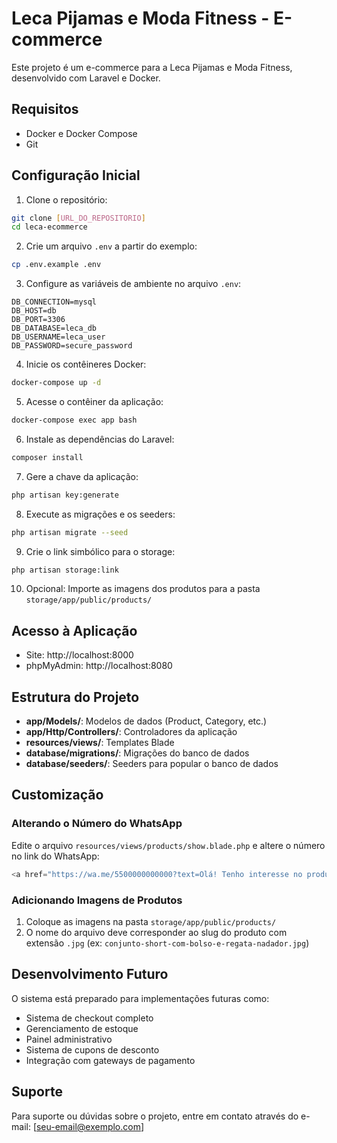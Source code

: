 # Leca Pijamas e Moda Fitness - E-commerce

Este projeto é um e-commerce para a Leca Pijamas e Moda Fitness, desenvolvido com Laravel e Docker.

## Requisitos

- Docker e Docker Compose
- Git

## Configuração Inicial

1. Clone o repositório:
```bash
git clone [URL_DO_REPOSITORIO]
cd leca-ecommerce
```

2. Crie um arquivo `.env` a partir do exemplo:
```bash
cp .env.example .env
```

3. Configure as variáveis de ambiente no arquivo `.env`:
```
DB_CONNECTION=mysql
DB_HOST=db
DB_PORT=3306
DB_DATABASE=leca_db
DB_USERNAME=leca_user
DB_PASSWORD=secure_password
```

4. Inicie os contêineres Docker:
```bash
docker-compose up -d
```

5. Acesse o contêiner da aplicação:
```bash
docker-compose exec app bash
```

6. Instale as dependências do Laravel:
```bash
composer install
```

7. Gere a chave da aplicação:
```bash
php artisan key:generate
```

8. Execute as migrações e os seeders:
```bash
php artisan migrate --seed
```

9. Crie o link simbólico para o storage:
```bash
php artisan storage:link
```

10. Opcional: Importe as imagens dos produtos para a pasta `storage/app/public/products/`

## Acesso à Aplicação

- Site: http://localhost:8000
- phpMyAdmin: http://localhost:8080

## Estrutura do Projeto

- **app/Models/**: Modelos de dados (Product, Category, etc.)
- **app/Http/Controllers/**: Controladores da aplicação
- **resources/views/**: Templates Blade
- **database/migrations/**: Migrações do banco de dados
- **database/seeders/**: Seeders para popular o banco de dados

## Customização

### Alterando o Número do WhatsApp

Edite o arquivo `resources/views/products/show.blade.php` e altere o número no link do WhatsApp:

```php
<a href="https://wa.me/5500000000000?text=Olá! Tenho interesse no produto {{ $product->name }}%20(Código: {{ $product->code }})"
```

### Adicionando Imagens de Produtos

1. Coloque as imagens na pasta `storage/app/public/products/`
2. O nome do arquivo deve corresponder ao slug do produto com extensão `.jpg` (ex: `conjunto-short-com-bolso-e-regata-nadador.jpg`)

## Desenvolvimento Futuro

O sistema está preparado para implementações futuras como:

- Sistema de checkout completo
- Gerenciamento de estoque
- Painel administrativo
- Sistema de cupons de desconto
- Integração com gateways de pagamento

## Suporte

Para suporte ou dúvidas sobre o projeto, entre em contato através do e-mail: [seu-email@exemplo.com]